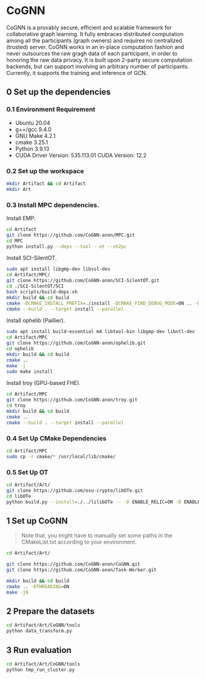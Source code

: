 CoGNN
============

CoGNN is a provably secure, efficient and scalable framework for collaborative graph learning. It fully embraces distributed computation among all the participants (graph owners) and requires no centralized (trusted) server. CoGNN works in an in-place computation fashion and never outsources the raw gragh data of each participant, in order to honoring the raw data privacy. It is built upon 2-party secure computation backends, but can support involving an arbitrary number of participants. Currently, it supports the training and inference of GCN. 

## 0 Set up the dependencies

### 0.1 Environment Requirement

- Ubuntu 20.04
- g++/gcc 9.4.0
- GNU Make 4.2.1
- cmake 3.25.1
- Python 3.9.13
- CUDA Driver Version: 535.113.01  CUDA Version: 12.2

### 0.2 Set up the workspace

```bash
mkdir Artifact && cd Artifact
mkdir Art
```

### 0.3 Install MPC dependencies.

Install EMP.

```bash
cd Artifact
git clone https://github.com/CoGNN-anon/MPC.git
cd MPC
python install.py --deps --tool --ot --sh2pc
```

Install SCI-SilentOT.

```bash
sudo apt install libgmp-dev libssl-dev
cd Artifact/MPC/
git clone https://github.com/CoGNN-anon/SCI-SilentOT.git
cd ./SCI-SilentOT/SCI
bash scripts/build-deps.sh
mkdir build && cd build
cmake -DCMAKE_INSTALL_PREFIX=./install -DCMAKE_FIND_DEBUG_MODE=ON .. -DCMAKE_BUILD_TYPE=Debug -DSCI_BUILD_NETWORKS=OFF -DSCI_BUILD_TESTS=ON -DOPENSSL_ROOT_DIR=/usr/local/opt/openssl -DCMAKE_PREFIX_PATH=$(pwd)/../deps/build -DUSE_APPROX_RESHARE=ON
cmake --build . --target install --parallel
```

Install ophelib (Paillier).

```bash
sudo apt install build-essential m4 libtool-bin libgmp-dev libntl-dev
cd Artifact/MPC
git clone https://github.com/CoGNN-anon/ophelib.git
cd ophelib
mkdir build && cd build
cmake ..
make -j
sudo make install
```

Install troy (GPU-based FHE).

```bash
cd Artifact/MPC
git clone https://github.com/CoGNN-anon/troy.git
cd troy
mkdir build && cd build
cmake ..
cmake --build . --target install --parallel
```

### 0.4 Set Up CMake Dependencies

```bash
cd Artifact/MPC
sudo cp -r cmake/* /usr/local/lib/cmake/
```

### 0.5 Set Up OT

```bash
cd Artifact/Art/
git clone https://github.com/osu-crypto/libOTe.git
cd libOTe
python build.py --install=./../lilibOTe -- -D ENABLE_RELIC=ON -D ENABLE_NP=ON -D ENABLE_KOS=ON -D ENABLE_IKNP=ON -D ENABLE_OOS=ON -D ENABLE_SILENTOT=ON
```

## 1 Set up CoGNN

> Note that, you might have to manually set some paths in the CMakeList.txt according to your environment.

```bash
cd Artifact/Art/

git clone https://github.com/CoGNN-anon/CoGNN.git
git clone https://github.com/CoGNN-anon/Task-Worker.git

mkdir build && cd build
cmake .. -DTHREADING=ON
make -j8
```

## 2 Prepare the datasets

```bash
cd Artifact/Art/CoGNN/tools
python data_transform.py
```

## 3 Run evaluation

```bash
cd Artifact/Art/CoGNN/tools
python tmp_run_cluster.py
```


